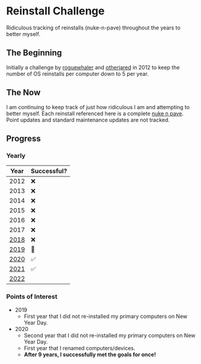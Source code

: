 # Reinstall Challenge
Ridiculous tracking of reinstalls (nuke-n-pave) throughout the years to better myself.

## The Beginning
Initially a challenge by [roguewhaler][roguewhaler] and [otherjared][otherjared] in 2012 to keep the number of OS reinstalls per computer down to 5 per year.

## The Now
I am continuing to keep track of just how ridiculous I am and attempting to better myself. Each reinstall referenced here is a complete [nuke n pave][nuke n pave]. Point updates and standard maintenance updates are not tracked.

## Progress

### Yearly

| Year            | Successful?        |
| --------------- | ------------------ |
| 2012            | :x:                |
| 2013            | :x:                |
| 2014            | :x:                |
| 2015            | :x:                |
| 2016            | :x:                |
| 2017            | :x:                |
| [2018](2018.md) | :x:                |
| [2019](2019.md) | :pinching_hand:    |
| [2020](2020.md) | :white_check_mark: |
| [2021](2021.md) | :white_check_mark: |
| [2022](2022.md) |                    |

### Points of Interest

- 2019
  - First year that I did not re-installed my primary computers on New Year Day.
- 2020
  - Second year that I did not re-installed my primary computers on New Year Day.
  - First year that I renamed computers/devices.
  - **After 9 years, I successfully met the goals for once!**

<!-- Links -->
[nuke n pave]: https://www.urbandictionary.com/define.php?term=nuke%20n%20pave
[otherjared]: https://otherjared.net/
[roguewhaler]: https://roguewhaler.net/
